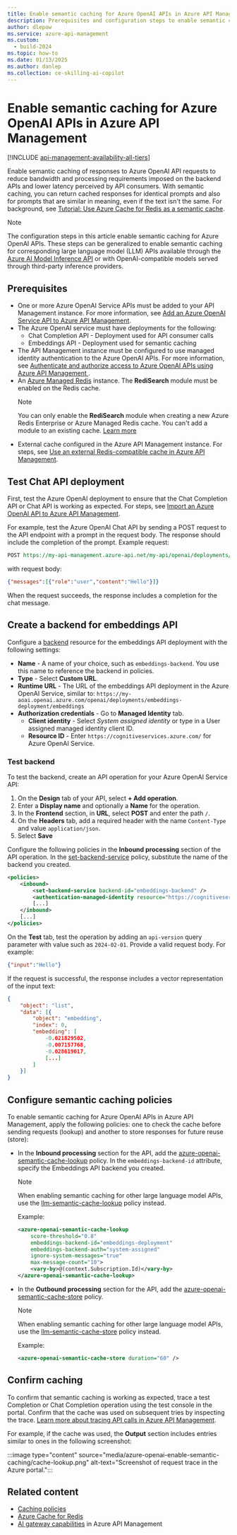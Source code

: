 ```yaml
---
title: Enable semantic caching for Azure OpenAI APIs in Azure API Management
description: Prerequisites and configuration steps to enable semantic caching for Azure OpenAI APIs in Azure API Management.
author: dlepow
ms.service: azure-api-management
ms.custom:
  - build-2024
ms.topic: how-to
ms.date: 01/13/2025
ms.author: danlep
ms.collection: ce-skilling-ai-copilot
---
```


# Enable semantic caching for Azure OpenAI APIs in Azure API Management

[!INCLUDE [api-management-availability-all-tiers](../../includes/api-management-availability-all-tiers.md)]

Enable semantic caching of responses to Azure OpenAI API requests to reduce bandwidth and processing requirements imposed on the backend APIs and lower latency perceived by API consumers. With semantic caching, you can return cached responses for identical prompts and also for prompts that are similar in meaning, even if the text isn't the same. For background, see [Tutorial: Use Azure Cache for Redis as a semantic cache](../redis/tutorial-semantic-cache.md).

> [!NOTE]
> The configuration steps in this article enable semantic caching for Azure OpenAI APIs. These steps can be generalized to enable semantic caching for corresponding large language model (LLM) APIs available through the [Azure AI Model Inference API](/azure/ai-studio/reference/reference-model-inference-api) or with OpenAI-compatible models served through third-party inference providers. 

## Prerequisites

* One or more Azure OpenAI Service APIs must be added to your API Management instance. For more information, see [Add an Azure OpenAI Service API to Azure API Management](azure-openai-api-from-specification.md).
* The Azure OpenAI service must have deployments for the following:
    * Chat Completion API - Deployment used for API consumer calls 
    * Embeddings API - Deployment used for semantic caching
* The API Management instance must be configured to use managed identity authentication to the Azure OpenAI APIs. For more information, see [Authenticate and authorize access to Azure OpenAI APIs using Azure API Management ](api-management-authenticate-authorize-azure-openai.md#authenticate-with-managed-identity).
* An [Azure Managed Redis](../redis/quickstart-create-managed-redis.md) instance. The **RediSearch** module must be enabled on the Redis cache.
    > [!NOTE]
    > You can only enable the **RediSearch** module when creating a new Azure Redis Enterprise or Azure Managed Redis cache. You can't add a module to an existing cache. [Learn more](../redis/redis-modules.md)
* External cache configured in the Azure API Management instance. For steps, see [Use an external Redis-compatible cache in Azure API Management](api-management-howto-cache-external.md).


## Test Chat API deployment

First, test the Azure OpenAI deployment to ensure that the Chat Completion API or Chat API is working as expected. For steps, see [Import an Azure OpenAI API to Azure API Management](azure-openai-api-from-specification.md#test-the-azure-openai-api).

For example, test the Azure OpenAI Chat API by sending a POST request to the API endpoint with a prompt in the request body. The response should include the completion of the prompt. Example request:

```rest
POST https://my-api-management.azure-api.net/my-api/openai/deployments/chat-deployment/chat/completions?api-version=2024-02-01
```

with request body:

```json
{"messages":[{"role":"user","content":"Hello"}]}
```

When the request succeeds, the response includes a completion for the chat message.

## Create a backend for embeddings API

Configure a [backend](backends.md) resource for the embeddings API deployment with the following settings:

* **Name** - A name of your choice, such as `embeddings-backend`. You use this name to reference the backend in policies.
* **Type** - Select **Custom URL**.
* **Runtime URL** - The URL of the embeddings API deployment in the Azure OpenAI Service, similar to:
        ```
        https://my-aoai.openai.azure.com/openai/deployments/embeddings-deployment/embeddings
        ```
* **Authorization credentials** - Go to **Managed Identity** tab.
  * **Client identity** - Select *System assigned identity* or type in a User assigned managed identity client ID.
  * **Resource ID** - Enter `https://cognitiveservices.azure.com/` for Azure OpenAI Service.

### Test backend 

To test the backend, create an API operation for your Azure OpenAI Service API:

1. On the **Design** tab of your API, select **+ Add operation**.
1. Enter a **Display name** and optionally a **Name** for the operation.
1. In the **Frontend** section, in **URL**, select **POST** and enter the path `/`.
1. On the **Headers** tab, add a required header with the name `Content-Type` and value `application/json`.
1. Select **Save**

Configure the following policies in the **Inbound processing** section of the API operation. In the [set-backend-service](set-backend-service-policy.md) policy, substitute the name of the backend you created.

```xml
<policies>
    <inbound>
        <set-backend-service backend-id="embeddings-backend" />
        <authentication-managed-identity resource="https://cognitiveservices.azure.com/" />
        [...]
    </inbound>
    [...]
</policies>
```
 
On the **Test** tab, test the operation by adding an `api-version` query parameter with value such as `2024-02-01`. Provide a valid request body. For example:

```json
{"input":"Hello"}
```        

If the request is successful, the response includes a vector representation of the input text:

```json
{
    "object": "list",
    "data": [{
        "object": "embedding",
        "index": 0,
        "embedding": [
            -0.021829502,
            -0.007157768,
            -0.028619017,
            [...]
        ]
    }]
}

```

## Configure semantic caching policies

To enable semantic caching for Azure OpenAI APIs in Azure API Management, apply the following policies: one to check the cache before sending requests (lookup) and another to store responses for future reuse (store):
* In the **Inbound processing** section for the API, add the [azure-openai-semantic-cache-lookup](azure-openai-semantic-cache-lookup-policy.md) policy. In the `embeddings-backend-id` attribute, specify the Embeddings API backend you created.

    > [!NOTE]
    > When enabling semantic caching for other large language model APIs, use the [llm-semantic-cache-lookup](llm-semantic-cache-lookup-policy.md) policy instead.

    Example:

    ```xml
    <azure-openai-semantic-cache-lookup
        score-threshold="0.8"
        embeddings-backend-id="embeddings-deployment"
        embeddings-backend-auth="system-assigned"
        ignore-system-messages="true"
        max-message-count="10">
        <vary-by>@(context.Subscription.Id)</vary-by>
    </azure-openai-semantic-cache-lookup>
    
* In the **Outbound processing** section for the API, add the [azure-openai-semantic-cache-store](azure-openai-semantic-cache-store-policy.md) policy.

    > [!NOTE]
    > When enabling semantic caching for other large language model APIs, use the [llm-semantic-cache-store](llm-semantic-cache-store-policy.md) policy instead.

    Example:

    ```xml
    <azure-openai-semantic-cache-store duration="60" />
    ```

## Confirm caching

To confirm that semantic caching is working as expected, trace a test Completion or Chat Completion operation using the test console in the portal. Confirm that the cache was used on subsequent tries by inspecting the trace. [Learn more about tracing API calls in Azure API Management](api-management-howto-api-inspector.md).

For example, if the cache was used, the **Output** section includes entries similar to ones in the following screenshot:

:::image type="content" source="media/azure-openai-enable-semantic-caching/cache-lookup.png" alt-text="Screenshot of request trace in the Azure portal.":::

## Related content

* [Caching policies](api-management-policies.md#caching)
* [Azure Cache for Redis](../azure-cache-for-redis/cache-overview.md)
* [AI gateway capabilities](genai-gateway-capabilities.md) in Azure API Management
